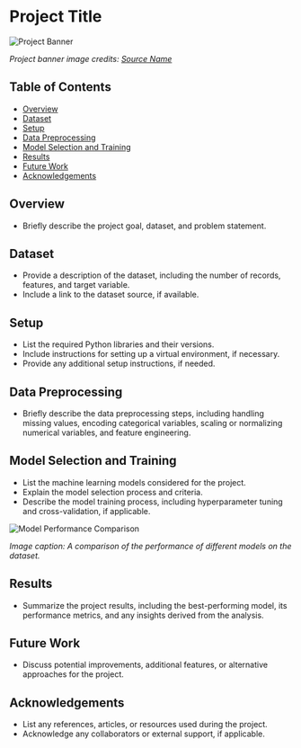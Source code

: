 
# Project Title

![Project Banner](path/to/banner_image.png)

*Project banner image credits: [Source Name](image_source_url)*

## Table of Contents

- [Overview](#overview)
- [Dataset](#dataset)
- [Setup](#setup)
- [Data Preprocessing](#data-preprocessing)
- [Model Selection and Training](#model-selection-and-training)
- [Results](#results)
- [Future Work](#future-work)
- [Acknowledgements](#acknowledgements)

## Overview

- Briefly describe the project goal, dataset, and problem statement.

## Dataset

- Provide a description of the dataset, including the number of records, features, and target variable.
- Include a link to the dataset source, if available.

## Setup

- List the required Python libraries and their versions.
- Include instructions for setting up a virtual environment, if necessary.
- Provide any additional setup instructions, if needed.

## Data Preprocessing

- Briefly describe the data preprocessing steps, including handling missing values, encoding categorical variables, scaling or normalizing numerical variables, and feature engineering.

## Model Selection and Training

- List the machine learning models considered for the project.
- Explain the model selection process and criteria.
- Describe the model training process, including hyperparameter tuning and cross-validation, if applicable.

![Model Performance Comparison](path/to/model_performance_image.png)

*Image caption: A comparison of the performance of different models on the dataset.*

## Results

- Summarize the project results, including the best-performing model, its performance metrics, and any insights derived from the analysis.

## Future Work

- Discuss potential improvements, additional features, or alternative approaches for the project.

## Acknowledgements

- List any references, articles, or resources used during the project.
- Acknowledge any collaborators or external support, if applicable.

